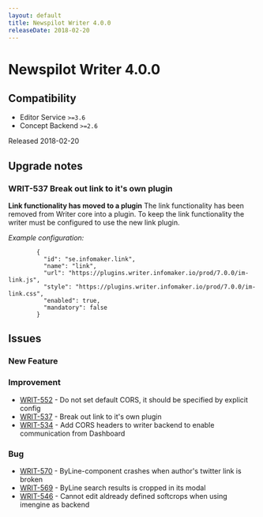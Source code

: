 ```yaml
---
layout: default
title: Newspilot Writer 4.0.0
releaseDate: 2018-02-20
---
```

<div class="jumbotron">
    <h1>Newspilot Writer 4.0.0</h1>    
    <h2>Compatibility</h2>
    <ul>
        <li>Editor Service <code>>=3.6</code></li>
        <li>Concept Backend <code>>=2.6</code></li>
    </ul>
</div>

Released 2018-02-20



## Upgrade notes  
         
### WRIT-537 Break out link to it's own plugin 
**Link functionality has moved to a plugin**
The link functionality has been removed from Writer core into a plugin. To keep the link functionality the writer must be configured to use the new link plugin.

*Example configuration:*
```
        {
          "id": "se.infomaker.link",
          "name": "link",
          "url": "https://plugins.writer.infomaker.io/prod/7.0.0/im-link.js",
          "style": "https://plugins.writer.infomaker.io/prod/7.0.0/im-link.css",
          "enabled": true,
          "mandatory": false
        }
```              



## Issues  


### New Feature 



### Improvement 
 
 * [WRIT-552](https://jira.infomaker.se/browse/WRIT-552) - Do not set default CORS, it should be specified by explicit config  
 * [WRIT-537](https://jira.infomaker.se/browse/WRIT-537) - Break out link to it's own plugin  
 * [WRIT-534](https://jira.infomaker.se/browse/WRIT-534) - Add CORS headers to writer backend to enable communication from Dashboard 


### Bug 
 
 * [WRIT-570](https://jira.infomaker.se/browse/WRIT-570) - ByLine-component crashes when author's twitter link is broken  
 * [WRIT-569](https://jira.infomaker.se/browse/WRIT-569) - ByLine search results is cropped in its modal  
 * [WRIT-546](https://jira.infomaker.se/browse/WRIT-546) - Cannot edit aldready defined softcrops when using imengine as backend 



